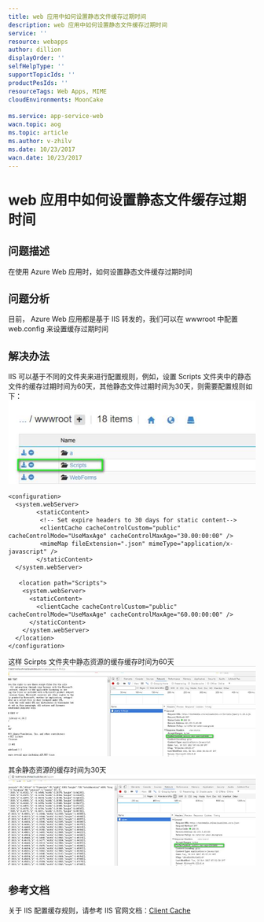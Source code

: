 ```yaml
---
title: web 应用中如何设置静态文件缓存过期时间
description: web 应用中如何设置静态文件缓存过期时间
service: ''
resource: webapps
author: dillion
displayOrder: ''
selfHelpType: ''
supportTopicIds: ''
productPesIds: ''
resourceTags: Web Apps, MIME
cloudEnvironments: MoonCake

ms.service: app-service-web
wacn.topic: aog
ms.topic: article
ms.author: v-zhilv
ms.date: 10/23/2017
wacn.date: 10/23/2017
---
```


# web 应用中如何设置静态文件缓存过期时间

## **问题描述**

在使用 Azure Web 应用时，如何设置静态文件缓存过期时间

## **问题分析**

目前， Azure Web 应用都是基于 IIS 转发的，我们可以在 wwwroot 中配置 web.config 来设置缓存过期时间

## **解决办法**

IIS 可以基于不同的文件夹来进行配置规则，例如，设置 Scripts 文件夹中的静态文件的缓存过期时间为60天，其他静态文件过期时间为30天，则需要配置规则如下：<br>
![script](./media/aog-web-apps-how-to-configure-local-cache-expire-time/script.jpg)

```
<configuration>
  <system.webServer>
        <staticContent> 
         <!-- Set expire headers to 30 days for static content-->
         <clientCache cacheControlCustom="public" cacheControlMode="UseMaxAge" cacheControlMaxAge="30.00:00:00" />
         <mimeMap fileExtension=".json" mimeType="application/x-javascript" />
        </staticContent> 
  </system.webServer>

   <location path="Scripts">
    <system.webServer>
      <staticContent>
        <clientCache cacheControlCustom="public" cacheControlMode="UseMaxAge" cacheControlMaxAge="60.00:00:00" />
      </staticContent>
    </system.webServer>
  </location>
</configuration>
```

这样 Scirpts 文件夹中静态资源的缓存缓存时间为60天
![cache2](./media/aog-web-apps-how-to-configure-local-cache-expire-time/cache2.jpg)

其余静态资源的缓存时间为30天
![cache2](./media/aog-web-apps-how-to-configure-local-cache-expire-time/cache1.jpg)

## **参考文档**

关于 IIS 配置缓存规则，请参考 IIS 官网文档：[Client Cache](https://docs.microsoft.com/iis/configuration/system.webserver/staticcontent/clientcache)